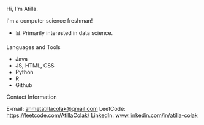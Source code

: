 
Hi, I'm Atilla. 

I'm a computer science freshman!
* 📊 Primarily interested in data science. 

Languages and Tools
* Java 
* JS, HTML, CSS 
* Python 
* R
* Github

Contact Information

E-mail: ahmetatillacolak@gmail.com
LeetCode: https://leetcode.com/AtillaColak/ 
LinkedIn: www.linkedin.com/in/atilla-colak
